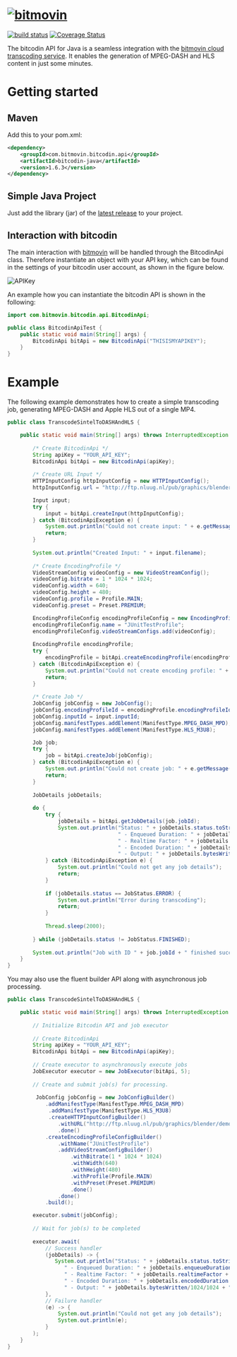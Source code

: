 # [![bitmovin](https://cloudfront-prod.bitmovin.com/wp-content/themes/Bitmovin-V-0.1/images/logo3.png)](http://www.bitmovin.com)
[![build status](https://travis-ci.org/bitmovin/bitcodin-java.svg)](https://travis-ci.org/bitmovin/bitcodin-java) 
[![Coverage Status](https://coveralls.io/repos/bitmovin/bitcodin-java/badge.svg?branch=master)](https://coveralls.io/r/bitmovin/bitcodin-java?branch=master)

The bitcodin API for Java is a seamless integration with the [bitmovin cloud transcoding service](http://www.bitmovin.com). It enables the generation of MPEG-DASH and HLS content in just some minutes.

# Getting started
## Maven
Add this to your pom.xml:
```xml
<dependency>
    <groupId>com.bitmovin.bitcodin.api</groupId>
    <artifactId>bitcodin-java</artifactId>
    <version>1.6.3</version>
</dependency>
```
## Simple Java Project
Just add the library (jar) of the [latest release](https://github.com/bitmovin/bitcodin-java/releases) to your project.
## Interaction with bitcodin
The main interaction with [bitmovin](http://www.bitmovin.com) will be handled through the BitcodinApi class. Therefore instantiate an object with your API key, which can be found in the settings of your bitcodin user account, as shown in the figure below.

![APIKey](https://cloudfront-prod.bitmovin.com/wp-content/uploads/2016/04/api-key.png)

An example how you can instantiate the bitcodin API is shown in the following:

```java
import com.bitmovin.bitcodin.api.BitcodinApi;

public class BitcodinApiTest {
    public static void main(String[] args) {
        BitcodinApi bitApi = new BitcodinApi("THISISMYAPIKEY");
    }
}
```
# Example
The following example demonstrates how to create a simple transcoding job, generating MPEG-DASH and Apple HLS out of a single MP4.
```java
public class TranscodeSintelToDASHAndHLS {

    public static void main(String[] args) throws InterruptedException {
        
        /* Create BitcodinApi */
        String apiKey = "YOUR_API_KEY";
        BitcodinApi bitApi = new BitcodinApi(apiKey);
        
        /* Create URL Input */
        HTTPInputConfig httpInputConfig = new HTTPInputConfig();
        httpInputConfig.url = "http://ftp.nluug.nl/pub/graphics/blender/demo/movies/Sintel.2010.720p.mkv";

        Input input;
        try {
            input = bitApi.createInput(httpInputConfig);
        } catch (BitcodinApiException e) {
            System.out.println("Could not create input: " + e.getMessage());
            return;
        }
        
        System.out.println("Created Input: " + input.filename);
        
        /* Create EncodingProfile */
        VideoStreamConfig videoConfig = new VideoStreamConfig();
        videoConfig.bitrate = 1 * 1024 * 1024;
        videoConfig.width = 640;
        videoConfig.height = 480;
        videoConfig.profile = Profile.MAIN;
        videoConfig.preset = Preset.PREMIUM;

        EncodingProfileConfig encodingProfileConfig = new EncodingProfileConfig();
        encodingProfileConfig.name = "JUnitTestProfile";
        encodingProfileConfig.videoStreamConfigs.add(videoConfig);
        
        EncodingProfile encodingProfile;
        try {
            encodingProfile = bitApi.createEncodingProfile(encodingProfileConfig);
        } catch (BitcodinApiException e) {
            System.out.println("Could not create encoding profile: " + e.getMessage());
            return;
        }
        
        /* Create Job */
        JobConfig jobConfig = new JobConfig();
        jobConfig.encodingProfileId = encodingProfile.encodingProfileId;
        jobConfig.inputId = input.inputId;
        jobConfig.manifestTypes.addElement(ManifestType.MPEG_DASH_MPD);
        jobConfig.manifestTypes.addElement(ManifestType.HLS_M3U8);

        Job job;
        try {
            job = bitApi.createJob(jobConfig);
        } catch (BitcodinApiException e) {
            System.out.println("Could not create job: " + e.getMessage());
            return;
        }
        
        JobDetails jobDetails;
        
        do {
            try {
                jobDetails = bitApi.getJobDetails(job.jobId);
                System.out.println("Status: " + jobDetails.status.toString() +
                                   " - Enqueued Duration: " + jobDetails.enqueueDuration + "s" +
                                   " - Realtime Factor: " + jobDetails.realtimeFactor +
                                   " - Encoded Duration: " + jobDetails.encodedDuration + "s" +
                                   " - Output: " + jobDetails.bytesWritten/1024/1024 + "MB");
            } catch (BitcodinApiException e) {
                System.out.println("Could not get any job details");
                return;
            }
            
            if (jobDetails.status == JobStatus.ERROR) {
                System.out.println("Error during transcoding");
                return;
            }
            
            Thread.sleep(2000);
            
        } while (jobDetails.status != JobStatus.FINISHED);
        
        System.out.println("Job with ID " + job.jobId + " finished successfully!");
    }
}
```

You may also use the fluent builder API along with asynchronous job processing. 
```java
public class TranscodeSintelToDASHAndHLS {

    public static void main(String[] args) throws InterruptedException {
        
        // Initialize Bitcodin API and job executor
        
        // Create BitcodinApi
        String apiKey = "YOUR_API_KEY";
        BitcodinApi bitApi = new BitcodinApi(apiKey);
        
        // Create executor to asynchronously execute jobs
        JobExecutor executor = new JobExecutor(bitApi, 5);
        
        // Create and submit job(s) for processing.
        
		 JobConfig jobConfig = new JobConfigBuilder()
            .addManifestType(ManifestType.MPEG_DASH_MPD)
		     .addManifestType(ManifestType.HLS_M3U8)
		     .createHTTPInputConfigBuilder()
                .withURL("http://ftp.nluug.nl/pub/graphics/blender/demo/movies/Sintel.2010.720p.mkv")
                .done()
			.createEncodingProfileConfigBuilder()
				.withName("JUnitTestProfile")
				.addVideoStreamConfigBuilder()
					.withBitrate(1 * 1024 * 1024)
					.withWidth(640)
					.withHeight(480)
					.withProfile(Profile.MAIN)
					.withPreset(Preset.PREMIUM)
					.done()
				.done()
			.build();

		executor.submit(jobConfig);
		
		// Wait for job(s) to be completed
		
		executor.await(
			// Success handler
			(jobDetails) -> {
	           System.out.println("Status: " + jobDetails.status.toString() +
	              " - Enqueued Duration: " + jobDetails.enqueueDuration + "s" +
	              " - Realtime Factor: " + jobDetails.realtimeFactor +
	              " - Encoded Duration: " + jobDetails.encodedDuration + "s" +
	              " - Output: " + jobDetails.bytesWritten/1024/1024 + "MB");
			},
			// Failure handler
			(e) -> {
				System.out.println("Could not get any job details");
				System.out.println(e);
			}
		);
	}
}
```

